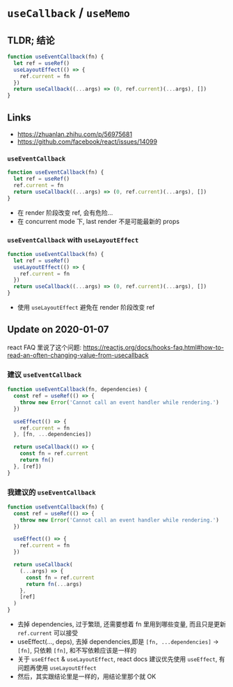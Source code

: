 # `useCallback` / `useMemo`

## TLDR; 结论

```js
function useEventCallback(fn) {
  let ref = useRef()
  useLayoutEffect(() => {
    ref.current = fn
  })
  return useCallback((...args) => (0, ref.current)(...args), [])
}
```

## Links

- https://zhuanlan.zhihu.com/p/56975681
- https://github.com/facebook/react/issues/14099

### `useEventCallback`

```js
function useEventCallback(fn) {
  let ref = useRef()
  ref.current = fn
  return useCallback((...args) => (0, ref.current)(...args), [])
}
```

- 在 render 阶段改变 ref, 会有危险...
- 在 concurrent mode 下, last render 不是可能最新的 props

### `useEventCallback` with `useLayoutEffect`

```js
function useEventCallback(fn) {
  let ref = useRef()
  useLayoutEffect(() => {
    ref.current = fn
  })
  return useCallback((...args) => (0, ref.current)(...args), [])
}
```

- 使用 `useLayoutEffect` 避免在 render 阶段改变 ref

## Update on 2020-01-07

react FAQ 里说了这个问题:
https://reactjs.org/docs/hooks-faq.html#how-to-read-an-often-changing-value-from-usecallback

### 建议 `useEventCallback`

```js
function useEventCallback(fn, dependencies) {
  const ref = useRef(() => {
    throw new Error('Cannot call an event handler while rendering.')
  })

  useEffect(() => {
    ref.current = fn
  }, [fn, ...dependencies])

  return useCallback(() => {
    const fn = ref.current
    return fn()
  }, [ref])
}
```

### 我建议的 `useEventCallback`

```js
function useEventCallback(fn) {
  const ref = useRef(() => {
    throw new Error('Cannot call an event handler while rendering.')
  })

  useEffect(() => {
    ref.current = fn
  })

  return useCallback(
    (...args) => {
      const fn = ref.current
      return fn(...args)
    },
    [ref]
  )
}
```

- 去掉 dependencies, 过于繁琐, 还需要想着 fn 里用到哪些变量, 而且只是更新 `ref.current` 可以接受
- useEffect(..., deps), 去掉 dependencies,即是 `[fn, ...dependencies]` -> `[fn]`, 只依赖 `[fn]`, 和不写依赖应该是一样的
- 关于 `useEffect` & `useLayoutEffect`, react docs 建议优先使用 `useEffect`, 有问题再使用 `useLayoutEffect`
- 然后，其实跟结论里是一样的，用结论里那个就 OK
